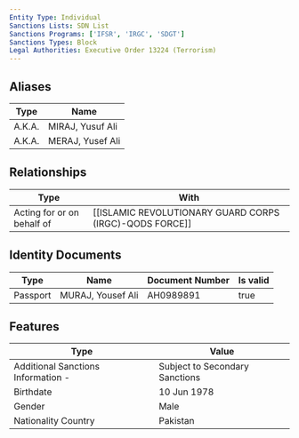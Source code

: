 ```yaml
---
Entity Type: Individual
Sanctions Lists: SDN List
Sanctions Programs: ['IFSR', 'IRGC', 'SDGT']
Sanctions Types: Block
Legal Authorities: Executive Order 13224 (Terrorism)
---
```


## Aliases
| Type  | Name      | 
|-------|-----------|
| A.K.A. | MIRAJ, Yusuf Ali |
| A.K.A. | MERAJ, Yusef Ali |

## Relationships
| Type  | With      | 
|-------|-----------|
| Acting for or on behalf of | [[ISLAMIC REVOLUTIONARY GUARD CORPS (IRGC)-QODS FORCE]] |

## Identity Documents
| Type  | Name      | Document Number | Is valid |
|-------|-----------|-----------------|----------|
| Passport | MURAJ, Yousef Ali | AH0989891 | true |

## Features
| Type  | Value      |
|-------|------------|
| Additional Sanctions Information - | Subject to Secondary Sanctions |
| Birthdate | 10 Jun 1978 |
| Gender | Male |
| Nationality Country | Pakistan |
